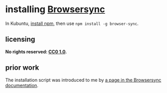 # installing [Browsersync]
In Kubuntu, [install npm](inNjspv.md), then use `npm install -g browser-sync`.

## licensing
**No rights reserved: [CC0 1.0](https://creativecommons.org/publicdomain/zero/1.0/).**

## prior work
The installation script was introduced to me by [a page in the Browsersync documentation](https://browsersync.io/docs#global-install).

[Browsersync]: https://browsersync.io/
